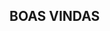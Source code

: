 ## BOAS VINDAS

<!--
**JOAOOVITOR17/JOAOOVITOR17** is a ✨ _special_ ✨ repository because its `README.md` (this file) appears on your GitHub profile.
ME CHAMO JOAO
ESTOU ESTUDANDO NO ALURA

